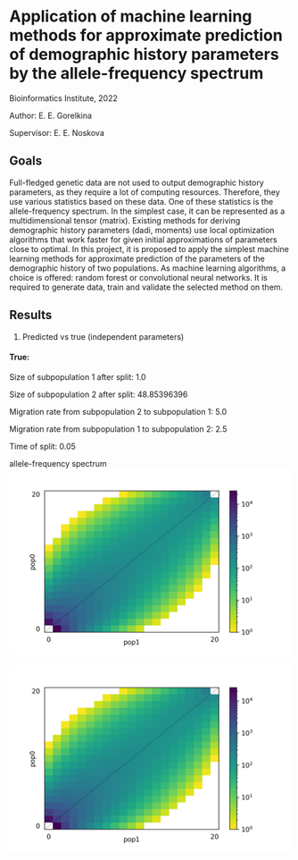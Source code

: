 # Application of machine learning methods for approximate prediction of demographic history parameters by the allele-frequency spectrum

Bioinformatics Institute, 2022

Author: E. E. Gorelkina

Supervisor: E. E. Noskova

## Goals

Full-fledged genetic data are not used to output demographic history parameters, as they require a lot of computing resources. Therefore, they use various statistics based on these data. One of these statistics is the allele-frequency spectrum. In the simplest case, it can be represented as a multidimensional tensor (matrix). Existing methods for deriving demographic history parameters (dadi, moments) use local optimization algorithms that work faster for given initial approximations of parameters close to optimal. In this project, it is proposed to apply the simplest machine learning methods for approximate prediction of the parameters of the demographic history of two populations. As machine learning algorithms, a choice is offered: random forest or convolutional neural networks. It is required to generate data, train and validate the selected method on them.

## Results

1. Predicted vs true (independent parameters)

#### True: 
Size of subpopulation 1 after split: 1.0

Size of subpopulation 2 after split: 48.85396396 

Migration rate from subpopulation 2 to subpopulation 1: 5.0

Migration rate from subpopulation 1 to subpopulation 2: 2.5

Time of split: 0.05

allele-frequency spectrum
![pred1](true.jpeg)

![pred1](pred1.jpeg)
